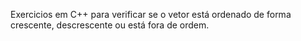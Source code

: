 Exercicios em C++ para verificar se o vetor está ordenado de forma crescente, descrescente ou está fora de ordem.
